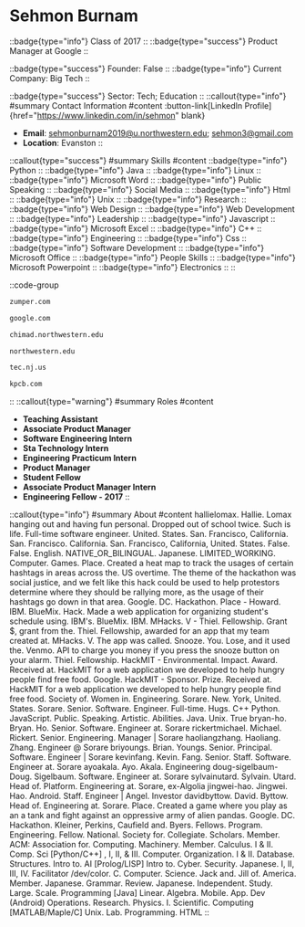 # Sehmon Burnam
::badge{type="info"}
Class of 2017
::
::badge{type="success"}
Product Manager at Google
::

::badge{type="success"}
Founder: False
::
::badge{type="info"}
Current Company: Big Tech
::

::badge{type="success"}
Sector: Tech; Education
::
::callout{type="info"}
#summary
Contact Information
#content
:button-link[LinkedIn Profile]{href="https://www.linkedin.com/in/sehmon" blank}
- **Email**: sehmonburnam2019@u.northwestern.edu; sehmon3@gmail.com
- **Location**: Evanston
::

::callout{type="success"}
#summary
Skills
#content
::badge{type="info"}
Python
::
::badge{type="info"}
Java
::
::badge{type="info"}
Linux
::
::badge{type="info"}
Microsoft Word
::
::badge{type="info"}
Public Speaking
::
::badge{type="info"}
Social Media
::
::badge{type="info"}
Html
::
::badge{type="info"}
Unix
::
::badge{type="info"}
Research
::
::badge{type="info"}
Web Design
::
::badge{type="info"}
Web Development
::
::badge{type="info"}
Leadership
::
::badge{type="info"}
Javascript
::
::badge{type="info"}
Microsoft Excel
::
::badge{type="info"}
C++
::
::badge{type="info"}
Engineering
::
::badge{type="info"}
Css
::
::badge{type="info"}
Software Development
::
::badge{type="info"}
Microsoft Office
::
::badge{type="info"}
People Skills
::
::badge{type="info"}
Microsoft Powerpoint
::
::badge{type="info"}
Electronics
::
::

::code-group
```bash [Zumper]
zumper.com
```
```bash [Google]
google.com
```
```bash [Chimad]
chimad.northwestern.edu
```
```bash [Northwestern University]
northwestern.edu
```
```bash [Union County Vocational-Technical Schools]
tec.nj.us
```
```bash [Kleiner Perkins Caufield & Byers]
kpcb.com
```
::
::callout{type="warning"}
#summary
Roles
#content
- **Teaching Assistant**
- **Associate Product Manager**
- **Software Engineering Intern**
- **Sta Technology Intern**
- **Engineering Practicum Intern**
- **Product Manager**
- **Student Fellow**
- **Associate Product Manager Intern**
- **Engineering Fellow - 2017**
::

::callout{type="info"}
#summary
About
#content
hallielomax. Hallie. Lomax hanging out and having fun personal. Dropped out of school twice. Such is life. Full-time software engineer. United. States. San. Francisco, California. San. Francisco. California. San. Francisco, California, United. States. False. False. English. NATIVE_OR_BILINGUAL. Japanese. LIMITED_WORKING. Computer. Games. Place. Created a heat map to track the usages of certain hashtags in areas across the. US overtime. The theme of the hackathon was social justice, and we felt like this hack could be used to help protestors determine where they should be rallying more, as the usage of their hashtags go down in that area. Google. DC. Hackathon. Place - Howard. IBM. BlueMix. Hack. Made a web application for organizing student's schedule using. IBM's. BlueMix. IBM. MHacks. V - Thiel. Fellowship. Grant $, grant from the. Thiel. Fellowship, awarded for an app that my team created at. MHacks. V. The app was called. Snooze. You. Lose, and it used the. Venmo. API to charge you money if you press the snooze button on your alarm. Thiel. Fellowship. HackMIT - Environmental. Impact. Award. Received at. HackMIT for a web application we developed to help hungry people find free food. Google. HackMIT - Sponsor. Prize. Received at. HackMIT for a web application we developed to help hungry people find free food. Society of. Women in. Engineering. Sorare. New. York, United. States. Sorare. Senior. Software. Engineer. Full-time. Hugs. C++ Python. JavaScript. Public. Speaking. Artistic. Abilities. Java. Unix. True bryan-ho. Bryan. Ho. Senior. Software. Engineer at. Sorare rickertmichael. Michael. Rickert. Senior. Engineering. Manager | Sorare haoliangzhang. Haoliang. Zhang. Engineer @ Sorare briyoungs. Brian. Youngs. Senior. Principal. Software. Engineer | Sorare kevinfang. Kevin. Fang. Senior. Staff. Software. Engineer at. Sorare ayoakala. Ayo. Akala. Engineering doug-sigelbaum- Doug. Sigelbaum. Software. Engineer at. Sorare sylvainutard. Sylvain. Utard. Head of. Platform. Engineering at. Sorare, ex-Algolia jingwei-hao. Jingwei. Hao. Android. Staff. Engineer | Angel. Investor davidbyttow. David. Byttow. Head of. Engineering at. Sorare. Place. Created a game where you play as an a tank and fight against an oppressive army of alien pandas. Google. DC. Hackathon. Kleiner, Perkins, Caufield and. Byers. Fellows. Program. Engineering. Fellow. National. Society for. Collegiate. Scholars. Member. ACM: Association for. Computing. Machinery. Member. Calculus. I & II. Comp. Sci [Python/C++] , I, II, & III. Computer. Organization. I & II. Database. Structures. Intro to. AI [Prolog/LISP] Intro to. Cyber. Security. Japanese. I, II, III, IV. Facilitator /dev/color. C. Computer. Science. Jack and. Jill of. America. Member. Japanese. Grammar. Review. Japanese. Independent. Study. Large. Scale. Programming [Java] Linear. Algebra. Mobile. App. Dev (Android) Operations. Research. Physics. I. Scientific. Computing [MATLAB/Maple/C] Unix. Lab. Programming. HTML
::
